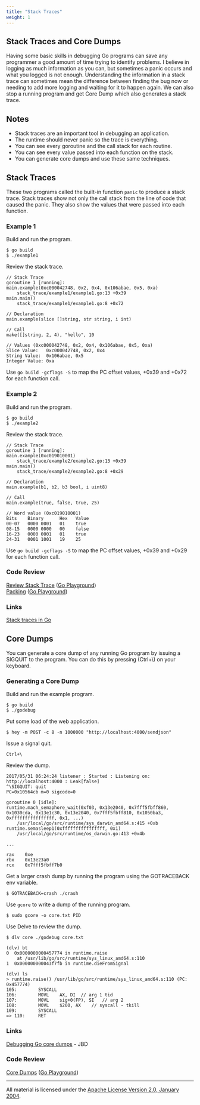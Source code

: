 ```yaml
---
title: "Stack Traces"
weight: 1
---
```


## Stack Traces and Core Dumps

Having some basic skills in debugging Go programs can save any programmer a good amount of time trying to identify problems. I believe in logging as much information as you can, but sometimes a panic occurs and what you logged is not enough. Understanding the information in a stack trace can sometimes mean the difference between finding the bug now or needing to add more logging and waiting for it to happen again. We can also stop a running program and get Core Dump which also generates a stack trace.

## Notes

* Stack traces are an important tool in debugging an application.
* The runtime should never panic so the trace is everything.
* You can see every goroutine and the call stack for each routine.
* You can see every value passed into each function on the stack.
* You can generate core dumps and use these same techniques.

## Stack Traces

These two programs called the built-in function `panic` to produce a stack trace. Stack traces show not only the call stack from the line of code that caused the panic. They also show the values that were passed into each function.

### Example 1

Build and run the program.

    $ go build
    $ ./example1

Review the stack trace.

    // Stack Trace
    goroutine 1 [running]:
    main.example(0xc000042748, 0x2, 0x4, 0x106abae, 0x5, 0xa)
        stack_trace/example1/example1.go:13 +0x39
    main.main()
        stack_trace/example1/example1.go:8 +0x72

    // Declaration
    main.example(slice []string, str string, i int)

    // Call
    make([]string, 2, 4), "hello", 10

    // Values (0xc000042748, 0x2, 0x4, 0x106abae, 0x5, 0xa)
    Slice Value:   0xc000042748, 0x2, 0x4
    String Value:  0x106abae, 0x5
    Integer Value: 0xa

Use `go build -gcflags -S` to map the PC offset values, +0x39 and +0x72 for
each function call.

### Example 2

Build and run the program.

    $ go build
    $ ./example2

Review the stack trace.

    // Stack Trace
    goroutine 1 [running]:
    main.example(0xc019010001)
        stack_trace/example2/example2.go:13 +0x39
    main.main()
        stack_trace/example2/example2.go:8 +0x29

    // Declaration
    main.example(b1, b2, b3 bool, i uint8)

    // Call
    main.example(true, false, true, 25)

    // Word value (0xc019010001)
    Bits    Binary      Hex   Value
    00-07   0000 0001   01    true
    08-15   0000 0000   00    false
    16-23   0000 0001   01    true
    24-31   0001 1001   19    25

Use `go build -gcflags -S` to map the PC offset values, +0x39 and +0x29 for
each function call.

### Code Review

[Review Stack Trace](example1/example1.go) ([Go Playground](https://play.golang.org/p/k18FqfsuHdU))  
[Packing](example2/example2.go) ([Go Playground](https://play.golang.org/p/WhGxuICFhLu))  

### Links

[Stack traces in Go](https://www.ardanlabs.com/blog/2015/01/stack-traces-in-go.html)  

## Core Dumps

You can generate a core dump of any running Go program by issuing a SIGQUIT to the program. You can do this by pressing (Ctrl+\\) on your keyboard.

### Generating a Core Dump

Build and run the example program.

    $ go build
    $ ./godebug

Put some load of the web application.

    $ hey -m POST -c 8 -n 1000000 "http://localhost:4000/sendjson"

Issue a signal quit.

    Ctrl+\

Review the dump.

    2017/05/31 06:24:24 listener : Started : Listening on: http://localhost:4000 : Leak[false]
    ^\SIGQUIT: quit
    PC=0x10564cb m=0 sigcode=0

    goroutine 0 [idle]:
    runtime.mach_semaphore_wait(0xf03, 0x13e2040, 0x7fff5fbff860, 0x1030cda, 0x13e1c30, 0x13e2040, 0x7fff5fbff810, 0x1050ba3, 0xffffffffffffffff, 0x1, ...)
        /usr/local/go/src/runtime/sys_darwin_amd64.s:415 +0xb
    runtime.semasleep1(0xffffffffffffffff, 0x1)
        /usr/local/go/src/runtime/os_darwin.go:413 +0x4b

    ...

    rax    0xe
    rbx    0x13e23a0
    rcx    0x7fff5fbff7b0

Get a larger crash dump by running the program using the GOTRACEBACK env variable.

    $ GOTRACEBACK=crash ./crash

Use `gcore` to write a dump of the running program.

    $ sudo gcore -o core.txt PID

Use Delve to review the dump.

    $ dlv core ./godebug core.txt

    (dlv) bt
    0  0x0000000000457774 in runtime.raise
        at /usr/lib/go/src/runtime/sys_linux_amd64.s:110
    1  0x000000000043f7fb in runtime.dieFromSignal

    (dlv) ls
    > runtime.raise() /usr/lib/go/src/runtime/sys_linux_amd64.s:110 (PC: 0x457774)
    105:		SYSCALL
    106:		MOVL	AX, DI	// arg 1 tid
    107:		MOVL	sig+0(FP), SI	// arg 2
    108:		MOVL	$200, AX	// syscall - tkill
    109:		SYSCALL
    => 110:		RET

### Links

[Debugging Go core dumps](https://rakyll.org/coredumps/) - JBD    

### Code Review

[Core Dumps](example3/example3.go) ([Go Playground](https://play.golang.org/p/rPVBbcQhFeX))  
___
All material is licensed under the [Apache License Version 2.0, January 2004](http://www.apache.org/licenses/LICENSE-2.0).
